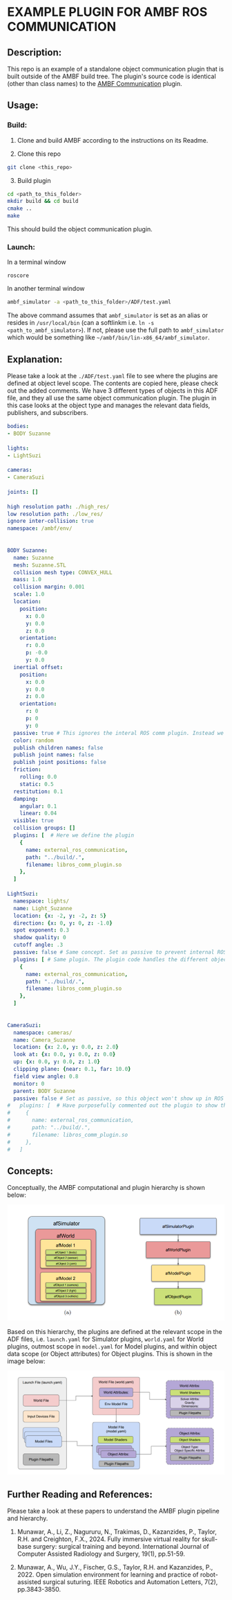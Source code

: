 # EXAMPLE PLUGIN FOR AMBF ROS COMMUNICATION

## Description:
This repo is an example of a standalone object communication plugin that is built outside of the AMBF build tree. The plugin's source code is identical (other than class names) to the [AMBF Communication]("https://github.com/WPI-AIM/ambf/blob/ambf-2.0/ambf_plugins/core/ros_comm_plugin/ObjectCommPlugin.h") plugin. 


## Usage:

### Build:
1. Clone and build AMBF according to the instructions on its Readme.

2. Clone this repo

```bash
git clone <this_repo>
```
3. Build plugin
```bash
cd <path_to_this_folder>
mkdir build && cd build
cmake ..
make
```
This should build the object communication plugin.


### Launch:
In a terminal window
```
roscore
```

In another terminal window

```bash
ambf_simulator -a <path_to_this_folder>/ADF/test.yaml
```
The above command assumes that `ambf_simulator` is set as an alias or resides in `/usr/local/bin` (can a softlinkm i.e. `ln -s <path_to_ambf_simulator>`). If not, please use the full path to `ambf_simulator` which would be something like `~/ambf/bin/lin-x86_64/ambf_simulator`.


## Explanation:
Please take a look at the `./ADF/test.yaml` file to see where the plugins are defined at object level scope. The contents are copied here, please check out the added comments. We have 3 different types of objects in this ADF file, and they all use the same object communication plugin. The plugin in this case looks at the object type and manages the relevant data fields, publishers, and subscribers.

```yaml
bodies:
- BODY Suzanne

lights:
- LightSuzi

cameras:
- CameraSuzi

joints: []

high resolution path: ./high_res/
low resolution path: ./low_res/
ignore inter-collision: true
namespace: /ambf/env/


BODY Suzanne:
  name: Suzanne
  mesh: Suzanne.STL
  collision mesh type: CONVEX_HULL
  mass: 1.0
  collision margin: 0.001
  scale: 1.0
  location:
    position:
      x: 0.0
      y: 0.0
      z: 0.0
    orientation:
      r: 0.0
      p: -0.0
      y: 0.0
  inertial offset:
    position:
      x: 0.0
      y: 0.0
      z: 0.0
    orientation:
      r: 0
      p: 0
      y: 0
  passive: true # This ignores the interal ROS comm plugin. Instead we will use the plugin below for communication
  color: random
  publish children names: false
  publish joint names: false
  publish joint positions: false
  friction:
    rolling: 0.0
    static: 0.5
  restitution: 0.1
  damping:
    angular: 0.1
    linear: 0.04
  visible: true
  collision groups: []
  plugins: [  # Here we define the plugin
    {
      name: external_ros_communication,
      path: "../build/.",
      filename: libros_comm_plugin.so
    },
  ]

LightSuzi:
  namespace: lights/
  name: Light_Suzanne
  location: {x: -2, y: -2, z: 5}
  direction: {x: 0, y: 0, z: -1.0}
  spot exponent: 0.3
  shadow quality: 0
  cutoff angle: .3
  passive: false # Same concept. Set as passive to prevent internal ROS Comm plugin
  plugins: [ # Same plugin. The plugin code handles the different object types
    {
      name: external_ros_communication,
      path: "../build/.",
      filename: libros_comm_plugin.so
    },
  ]


CameraSuzi:
  namespace: cameras/
  name: Camera_Suzanne
  location: {x: 2.0, y: 0.0, z: 2.0}
  look at: {x: 0.0, y: 0.0, z: 0.0}
  up: {x: 0.0, y: 0.0, z: 1.0}
  clipping plane: {near: 0.1, far: 10.0}
  field view angle: 0.8
  monitor: 0
  parent: BODY Suzanne
  passive: false # Set as passive, so this object won't show up in ROS Comm
#   plugins: [  # Have purposefully commented out the plugin to show that ROS comm by this plugin is not loaded
#     {
#       name: external_ros_communication,
#       path: "../build/.",
#       filename: libros_comm_plugin.so
#     },
#   ]

```

## Concepts:
Conceptually, the AMBF computational and plugin hierarchy is shown below:

![AMBF Computational and Plugin Hierarchy](./Images/plugin_hierarchy.png)

Based on this hierarchy, the plugins are defined at the relevant scope in the ADF files, i.e. `launch.yaml` for Simulator plugins, `world.yaml` for World plugins, outmost scope in `model.yaml` for Model plugins, and within object data scope (or Object attributes) for Object plugins. This is shown in the image below:

![AMBF Plugin Hierarchal Definition](./Images/plugin_definition.png)


## Further Reading and References:
Please take a look at these papers to understand the AMBF plugin pipeline and hierarchy.

1. Munawar, A., Li, Z., Nagururu, N., Trakimas, D., Kazanzides, P., Taylor, R.H. and Creighton, F.X., 2024. Fully immersive virtual reality for skull-base surgery: surgical training and beyond. International Journal of Computer Assisted Radiology and Surgery, 19(1), pp.51-59.


2. Munawar, A., Wu, J.Y., Fischer, G.S., Taylor, R.H. and Kazanzides, P., 2022. Open simulation environment for learning and practice of robot-assisted surgical suturing. IEEE Robotics and Automation Letters, 7(2), pp.3843-3850.